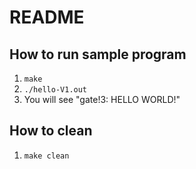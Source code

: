 # README

## How to run sample program

1. `make`
2. `./hello-V1.out` 
3. You will see "gate!3: HELLO WORLD!"


## How to clean

1. `make clean`

